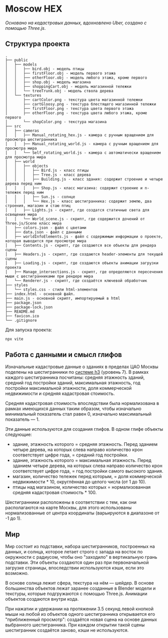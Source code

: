 # Moscow HEX

_Основано на кадастровых данных, вдохновлено Uber, создано с помощью Three.js_.

## Структура проекта 

```
.
├── public
│   ├── models
│   │   ├── bird.obj - модель птицы 
│   │   ├── firstFloor.obj - модель первого этажа
│   │   ├── otherFloor.obj - модель любого этажа, кроме первого 
│   │   ├── shop.obj - модель магазина
│   │   ├── shoppingCart.obj - модель магазинной тележки 
│   │   └── treeTrunk.obj - модель ствола дерева 
│   └── textures 
│       ├── cartColor.png - текстура цвета магазинной тележки
│       ├── cartGloosy.png - текстура блестящего магазинной тележки
│       ├── firstFloor.png - текстура цвета первого этажа
│       ├── otherFloor.png - текстура цвета любого этажа, кроме первого 
│       └── shopColor.png - текстура магазина 
├── src
│   ├── cameras 
│   │   ├── Manual_rotating_hex.js - камера с ручным вращением для просмотра шестигранника
│   │   ├── Manual_rotating_world.js - камера с ручным вращением для просмотра мира
│   │   └── Self_rotating_world.js - камера с автоматически вращением для просмотра мира 
│   ├── world
│   │   ├── objects
│   │   │   ├── Bird.js - класс птицы
│   │   │   ├── Tree.js - класс дерева 
│   │   │   ├── Building.js - класс здания: содержит строение и четыре дерева перед ним
│   │   │   ├── Shop.js - класс магазина: содержит строение и n-тележек перед ним 
│   │   │   ├── Sun.js - солнце 
│   │   │   └── Hex.js - класс шестигранника: содержит землю, два строения, магазин и стаю птиц
│   │   ├── Lights.js - скрипт, где создатся статичные света для освещения мира
│   │   └── World_scene.js - скрипт, где содержится дочений от Three.js/Scene класс мира
│   ├── colors.json - файл с цветами 
│   ├── data.json - файл с данными 
│   ├── worldInfoElements.js - файл с содержимым информации о проекте, которая выводится при просмотре мира 
│   ├── Contents.js - скрипт, где создаются все объекты для рендера сцены 
│   ├── Headers.js - скрипт, где создаются header-элементы для текущей сцены 
│   ├── Loading.js - скрипт, где создаются объекты анимации загрузки проекта 
│   ├── Manage_intersections.js - скрипт, где определяются пересечения мыши с шестигранниками при рендере мира
│   └── Renderer.js - скрипт, где создаётся ключевой обработчик 
├── styles
│   └── styles.css - стили html-элементов
├── index.html - основной файл. 
├── main.js - основной скрипт, импортируемый в html
├── package.json
├── package-lock.json 
├── README.md
├── favicon.ico
└── .gitignore
```

Для запуска проекта: 
```bash
npx vite 
```

## Работа с данными и смысл глифов 

Изначальные кадастровые данные о зданиях в пределах ЦАО Москвы поделены на шестигранники 
по [системе h3](https://h3geo.org/docs) (уровень 7). В рамках каждого шестигранника посчитаны: средняя этажность зданий, 
средний год постройки зданий, максимальная этажность, год постройки максимальной этажности, доля коммерческой 
недвижимости и средняя кадастровая стоимость. 

Средняя кадастровая стоимость впоследствии была нормализована в рамках имеющихся данных таким образом, чтобы 
изначально минимальный показатель стал равен 0, изначально максимальный показатель — 1. 

Эти данные используются для создания глифов. В одном глифе объекты следующие: 
+ здание, этажность которого = средняя этажность. Перед зданием четыре дерева, на которых слева направо количество крон соответствует цифре года, = средний год постройки.
+ здание, этажность которого = максимальная этажность. Перед зданием четыре дерева, на которых слева направо количество крон соответствует цифре года, = год постройки самого высокого здания. 
+ магазин, количество тележек перед которым, = доля коммерческой недвижимости * 10, округлённая до целого числа (от 1 до 10). 
+ птицы над магазином, количество которых = нормализованная средняя кадастровая стоимость * 100. 

Шестигранники расположены в соответствии с тем, как они располагаются на карте Москвы, для этого использованы 
нормализованные от центра координаты (варьируются в диапазоне от -1 до 1). 

## Мир 

Мир состоит из подставки, набора шестигранников, построенных на данных, и солнца, которое летает строго с запада на 
восток по окружности с радиусом, чтобы оно "заходило" в вертикальную грань подставки. Эти объекты создаются один раз 
при первоначальной загрузке страницы, впоследствии используются кэши, если это возможно. 

В основе солнца лежит сфера, текстура на нём — шейдер. В основе большинства объектов лежат заранее созданные в Blender
модели и текстуры, которые подгружаются с помощью Three.js. Анимации объектов создаются внутри кода. 

При нажатии и удержании на протяжении 3.5 секунд левой кнопкой мыши на любой из объектов одного шестигранника
открывается его "приближенный просмотр": создаётся новая сцена на основе данных выбранного шестигранника. При каждом 
открытии такой сцены шестигранник создаётся заново, кэши не используются.

